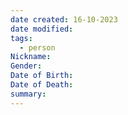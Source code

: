 ```yaml
---
date created: 16-10-2023
date modified: 
tags:
  - person
Nickname: 
Gender: 
Date of Birth: 
Date of Death: 
summary:
---
```

